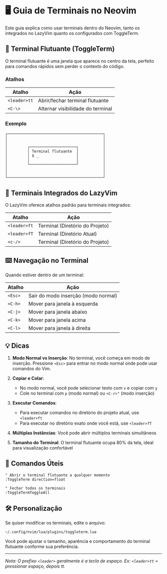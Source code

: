 # 🖥️ Guia de Terminais no Neovim

Este guia explica como usar terminais dentro do Neovim, tanto os integrados no LazyVim quanto os configurados com ToggleTerm.

## 🚀 Terminal Flutuante (ToggleTerm)

O terminal flutuante é uma janela que aparece no centro da tela, perfeito para comandos rápidos sem perder o contexto do código.

### Atalhos

| Atalho       | Ação                           |
|--------------|--------------------------------|
| `<leader>tt` | Abrir/fechar terminal flutuante |
| `<C-\>`      | Alternar visibilidade do terminal |

### Exemplo
```
┌───────────────────────────────────────────┐
│                                           │
│                                           │
│         ┌─────────────────────┐           │
│         │ Terminal flutuante  │           │
│         │ $ _                 │           │
│         │                     │           │
│         └─────────────────────┘           │
│                                           │
│                                           │
└───────────────────────────────────────────┘
```

## 🧩 Terminais Integrados do LazyVim

O LazyVim oferece atalhos padrão para terminais integrados:

| Atalho       | Ação                           |
|--------------|--------------------------------|
| `<leader>ft` | Terminal (Diretório do Projeto) |
| `<leader>fT` | Terminal (Diretório Atual)     |
| `<c-/>`      | Terminal (Diretório do Projeto) |

## ⌨️ Navegação no Terminal

Quando estiver dentro de um terminal:

| Atalho   | Ação                                |
|----------|-------------------------------------|
| `<Esc>`  | Sair do modo inserção (modo normal) |
| `<C-h>`  | Mover para janela à esquerda        |
| `<C-j>`  | Mover para janela abaixo            |
| `<C-k>`  | Mover para janela acima             |
| `<C-l>`  | Mover para janela à direita         |

## 💡 Dicas

1. **Modo Normal vs Inserção**: No terminal, você começa em modo de inserção. Pressione `<Esc>` para entrar no modo normal onde pode usar comandos do Vim.

2. **Copiar e Colar**: 
   - No modo normal, você pode selecionar texto com `v` e copiar com `y`
   - Cole no terminal com `p` (modo normal) ou `<C-r>"` (modo inserção)

3. **Executar Comandos**: 
   - Para executar comandos no diretório do projeto atual, use `<leader>ft`
   - Para executar no diretório exato onde você está, use `<leader>fT`

4. **Múltiplas Instâncias**: Você pode abrir múltiplos terminais simultâneos

5. **Tamanho do Terminal**: O terminal flutuante ocupa 80% da tela, ideal para visualização confortável

## 🔄 Comandos Úteis

```vim
" Abrir o terminal flutuante a qualquer momento
:ToggleTerm direction=float

" Fechar todos os terminais
:ToggleTermToggleAll
```

## 🛠️ Personalização

Se quiser modificar os terminais, edite o arquivo:
```
~/.config/nvim/lua/plugins/toggleterm.lua
```

Você pode ajustar o tamanho, aparência e comportamento do terminal flutuante conforme sua preferência.

---

*Nota: O prefixo `<leader>` geralmente é a tecla de espaço. Ex: `<leader>tt` = pressionar espaço, depois tt.* 